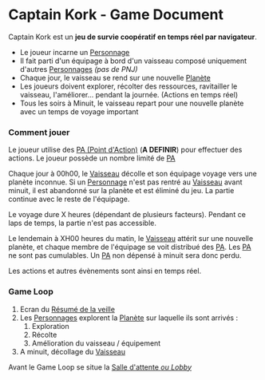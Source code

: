 Captain Kork - Game Document
============================

Captain Kork est un **jeu de survie coopératif en temps réel par navigateur**. 
- Le joueur incarne un [Personnage](character.md)
- Il fait parti d'un équipage à bord d'un vaisseau composé uniquement d'autres [Personnages](character.md) _(pas de PNJ)_
- Chaque jour, le vaisseau se rend sur une nouvelle [Planète](planet.md)
- Les joueurs doivent explorer, récolter des ressources, ravitailler le vaisseau, l'améliorer... pendant la journée. (Actions en temps réel)
- Tous les soirs à Minuit, le vaisseau repart pour une nouvelle planète avec un temps de voyage important

### Comment jouer

Le joueur utilise des [PA (Point d'Action)](pa.md) (**A DEFINIR**) pour effectuer des actions. Le joueur possède un nombre limité de [PA](pa.md)

Chaque jour à 00h00, le [Vaisseau](ship.md) décolle et son équipage voyage vers une planète inconnue.
Si un [Personnage](character.md) n'est pas rentré au [Vaisseau](ship.md) avant minuit, il est abandonné sur la planète et est éliminé du jeu.
La partie continue avec le reste de l'équipage.

Le voyage dure X heures (dépendant de plusieurs facteurs). Pendant ce laps de temps, la partie n'est pas accessible.

Le lendemain à XH00 heures du matin, le [Vaisseau](ship.md) attérit sur une nouvelle planète, et chaque membre de l'équipage se voit distribué des [PA](pa.md). Les [PA](pa.md) ne sont pas cumulables. Un [PA](pa.md) non dépensé à minuit sera donc perdu.

Les actions et autres évènements sont ainsi en temps réel.

### Game Loop

1) Ecran du [Résumé de la veille](summup.md)
2) Les [Personnages](character.md) explorent la [Planète](planet.md) sur laquelle ils sont arrivés :
    1) Exploration
    2) Récolte
    3) Amélioration du vaisseau / équipement
3) A minuit, décollage du [Vaisseau](ship.md)

Avant le Game Loop se situe la [Salle d'attente _ou Lobby_](lobby.md)
